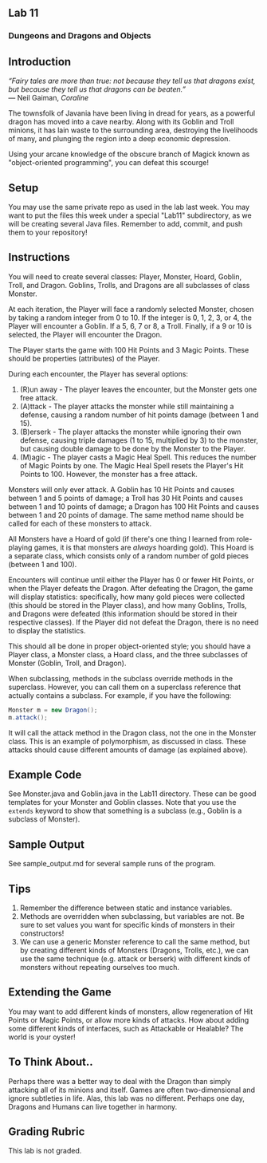 ## Lab 11

### Dungeons and Dragons and Objects

## Introduction

_“Fairy tales are more than true: not because they tell us that dragons exist, but because they tell us that dragons can be beaten.”_   
   ― Neil Gaiman, _Coraline_  

The townsfolk of Javania have been living in dread for years, as a powerful dragon has moved into a cave nearby.  Along with its Goblin and Troll minions, it has lain waste to the surrounding area, destroying the livelihoods of many, and plunging the region into a deep economic depression.

Using your arcane knowledge of the obscure branch of Magick known as "object-oriented programming", you can defeat this scourge!

## Setup

You may use the same private repo as used in the lab last week.  You may want to put the files this week under a special "Lab11" subdirectory, as we will be creating several Java files.  Remember to add, commit, and push them to your repository!

## Instructions

You will need to create several classes: Player, Monster, Hoard, Goblin, Troll, and Dragon.  Goblins, Trolls, and Dragons are all subclasses of class Monster.

At each iteration, the Player will face a randomly selected Monster, chosen by taking a random integer from 0 to 10.  If the integer is 0, 1, 2, 3, or 4, the Player will encounter a Goblin.  If a 5, 6, 7 or 8, a Troll.  Finally, if a 9 or 10 is selected, the Player will encounter the Dragon.

The Player starts the game with 100 Hit Points and 3 Magic Points.  These should be properties (attributes) of the Player.

During each encounter, the Player has several options:
1. (R)un away - The player leaves the encounter, but the Monster gets one free attack.
2. (A)ttack - The player attacks the monster while still maintaining a defense, causing a random number of hit points damage (between 1 and 15).
3. (B)erserk - The player attacks the monster while ignoring their own defense, causing triple damages (1 to 15, multiplied by 3) to the monster, but causing double damage to be done by the Monster to the Player.
4. (M)agic - The player casts a Magic Heal Spell.  This reduces the number of Magic Points by one.  The Magic Heal Spell resets the Player's Hit Points to 100.  However, the monster has a free attack. 

Monsters will only ever attack.  A Goblin has 10 Hit Points and causes between 1 and 5 points of damage; a Troll has 30 Hit Points and causes between 1 and 10 points of damage; a Dragon has 100 Hit Points and causes between 1 and 20 points of damage.  The same method name should be called for each of these monsters to attack.

All Monsters have a Hoard of gold (if there's one thing I learned from role-playing games, it is that monsters are *always* hoarding gold).  This Hoard is a separate class, which consists only of a random number of gold pieces (between 1 and 100).

Encounters will continue until either the Player has 0 or fewer Hit Points, or when the Player defeats the Dragon.  After defeating the Dragon, the game will display statistics: specifically, how many gold pieces were collected (this should be stored in the Player class), and how many Goblins, Trolls, and Dragons were defeated (this information should be stored in their respective classes).  If the Player did not defeat the Dragon, there is no need to display the statistics.

This should all be done in proper object-oriented style; you should have a Player class, a Monster class, a Hoard class, and the three subclasses of Monster (Goblin, Troll, and Dragon).

When subclassing, methods in the subclass override methods in the superclass.  However, you can call them on a superclass reference that actually contains a subclass.  For example, if you have the following:

```java
Monster m = new Dragon();
m.attack();
```

It will call the attack method in the Dragon class, not the one in the Monster class.  This is an example of polymorphism, as discussed in class.  These attacks should cause different amounts of damage (as explained above).  

## Example Code

See Monster.java and Goblin.java in the Lab11 directory.  These can be good templates for your Monster and Goblin classes.  Note that you use the `extends` keyword to show that something is a subclass (e.g., Goblin is a subclass of Monster).

## Sample Output

See sample_output.md for several sample runs of the program.

## Tips
1. Remember the difference between static and instance variables.
2. Methods are overridden when subclassing, but variables are not.  Be sure to set values you want for specific kinds of monsters in their constructors!
3. We can use a generic Monster reference to call the same method, but by creating different kinds of Monsters (Dragons, Trolls, etc.), we can use the same technique (e.g. attack or berserk) with different kinds of monsters without repeating ourselves too much.

## Extending the Game
You may want to add different kinds of monsters, allow regeneration of Hit Points or Magic Points, or allow more kinds of attacks.  How about adding some different kinds of interfaces, such as Attackable or Healable?  The world is your oyster!

## To Think About..

Perhaps there was a better way to deal with the Dragon than simply attacking all of its minions and itself.  Games are often two-dimensional and ignore subtleties in life.  Alas, this lab was no different.  Perhaps one day, Dragons and Humans can live together in harmony.

## Grading Rubric
   This lab is not graded.